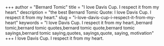 +++
author = "Bernard Tomic"
title = "I love Davis Cup. I respect it from my heart."
description = "the best Bernard Tomic Quote: I love Davis Cup. I respect it from my heart."
slug = "i-love-davis-cup-i-respect-it-from-my-heart"
keywords = "I love Davis Cup. I respect it from my heart.,bernard tomic,bernard tomic quotes,bernard tomic quote,bernard tomic sayings,bernard tomic saying,quotes, sayings,quote, saying, motivation"
+++
I love Davis Cup. I respect it from my heart.

